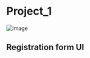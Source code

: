 # Project_1
![image](https://github.com/NMB2002/Project_1/assets/138249391/f3f78d1c-7967-4e38-9a38-cd34624cfaae)
## Registration form UI
